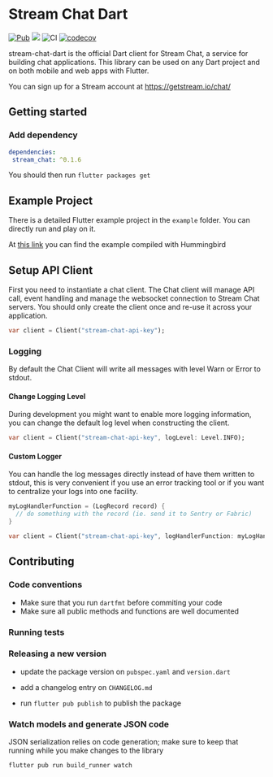 # Stream Chat Dart 
[![Pub](https://img.shields.io/pub/v/stream_chat.svg)](https://pub.dartlang.org/packages/stream_chat)
![](https://img.shields.io/badge/platform-flutter%20%7C%20flutter%20web-ff69b4.svg?style=flat-square)
![CI](https://github.com/GetStream/stream-chat-dart/workflows/CI/badge.svg?branch=master)
[![codecov](https://codecov.io/gh/GetStream/stream-chat-dart/branch/master/graph/badge.svg)](https://codecov.io/gh/GetStream/stream-chat-dart)

stream-chat-dart is the official Dart client for Stream Chat, a service for building chat applications. This library can be used on any Dart project and on both mobile and web apps with Flutter.

You can sign up for a Stream account at https://getstream.io/chat/

## Getting started

### Add dependency

```yaml
dependencies:
 stream_chat: ^0.1.6
```

You should then run `flutter packages get`

## Example Project

There is a detailed Flutter example project in the `example` folder. You can directly run and play on it. 

At [this link](https://getstream.github.io/stream-chat-dart/#/) you can find the example compiled with Hummingbird

## Setup API Client

First you need to instantiate a chat client. The Chat client will manage API call, event handling and manage the websocket connection to Stream Chat servers. You should only create the client once and re-use it across your application.

```dart
var client = Client("stream-chat-api-key");
```

### Logging

By default the Chat Client will write all messages with level Warn or Error to stdout.

#### Change Logging Level

During development you might want to enable more logging information, you can change the default log level when constructing the client.

```dart 
var client = Client("stream-chat-api-key", logLevel: Level.INFO);
```

#### Custom Logger

You can handle the log messages directly instead of have them written to stdout, this is very convenient if you use an error tracking tool or if you want to centralize your logs into one facility.

```dart
myLogHandlerFunction = (LogRecord record) {
  // do something with the record (ie. send it to Sentry or Fabric)
}

var client = Client("stream-chat-api-key", logHandlerFunction: myLogHandlerFunction);
```

## Contributing

### Code conventions

- Make sure that you run `dartfmt` before commiting your code
- Make sure all public methods and functions are well documented

### Running tests 

### Releasing a new version

- update the package version on `pubspec.yaml` and `version.dart`

- add a changelog entry on `CHANGELOG.md`

- run `flutter pub publish` to publish the package

### Watch models and generate JSON code

JSON serialization relies on code generation; make sure to keep that running while you make changes to the library

```bash
flutter pub run build_runner watch
```
